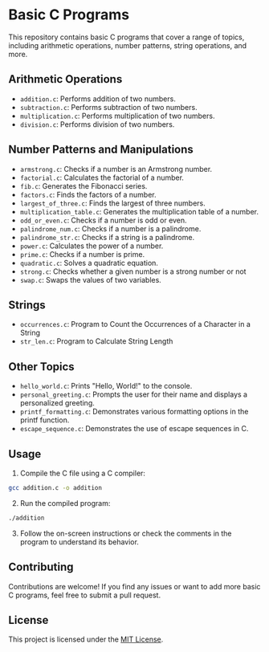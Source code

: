 # Basic C Programs

This repository contains basic C programs that cover a range of topics, including arithmetic operations, number patterns, string operations, and more.

## Arithmetic Operations

- `addition.c`: Performs addition of two numbers.
- `subtraction.c`: Performs subtraction of two numbers.
- `multiplication.c`: Performs multiplication of two numbers.
- `division.c`: Performs division of two numbers.

## Number Patterns and Manipulations

- `armstrong.c`: Checks if a number is an Armstrong number.
- `factorial.c`: Calculates the factorial of a number.
- `fib.c`: Generates the Fibonacci series.
- `factors.c`: Finds the factors of a number.
- `largest_of_three.c`: Finds the largest of three numbers.
- `multiplication_table.c`: Generates the multiplication table of a number.
- `odd_or_even.c`: Checks if a number is odd or even.
- `palindrome_num.c`: Checks if a number is a palindrome.
- `palindrome_str.c`: Checks if a string is a palindrome.
- `power.c`: Calculates the power of a number.
- `prime.c`: Checks if a number is prime.
- `quadratic.c`: Solves a quadratic equation.
- `strong.c`: Checks whether a given number is a strong number or not
- `swap.c`: Swaps the values of two variables.

## Strings
- `occurrences.c`: Program to Count the Occurrences of a Character in a String
- `str_len.c`: Program to Calculate String Length

## Other Topics

- `hello_world.c`: Prints "Hello, World!" to the console.
- `personal_greeting.c`: Prompts the user for their name and displays a personalized greeting.
- `printf_formatting.c`: Demonstrates various formatting options in the printf function.
- `escape_sequence.c`: Demonstrates the use of escape sequences in C.

## Usage

1. Compile the C file using a C compiler:
```bash
gcc addition.c -o addition
```

2. Run the compiled program:
```bash
./addition
```

3. Follow the on-screen instructions or check the comments in the program to understand its behavior.

## Contributing

Contributions are welcome! If you find any issues or want to add more basic C programs, feel free to submit a pull request.

## License

This project is licensed under the [MIT License](LICENSE).

